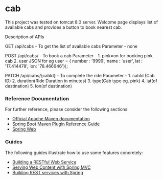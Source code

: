 # cab

This project was tested on tomcat 8.0 server. Welcome page displays list of available cabs and provides a button to book nearest cab.

Description of APIs

GET /api/cabs - To get the list of available cabs
	Parameter - none

POST /api/cabs/ - To book a cab
	Parameter - 1. pink=on for booking pink cab
				2. user JSON for eg user = { number : '9999', name : 'user', lat : '17.414478', lon: '78.466646'});

PATCH /api/cabs/{cabId} - To complete the ride
	Parameter - 1. cabId (Cab ID)
				2. duration(Ride Duration in minutes)
				3. type(Cab type eg. pink)
				4. lat(of destination)
				5. lon(of destination)

### Reference Documentation
For further reference, please consider the following sections:

* [Official Apache Maven documentation](https://maven.apache.org/guides/index.html)
* [Spring Boot Maven Plugin Reference Guide](https://docs.spring.io/spring-boot/docs/2.2.4.RELEASE/maven-plugin/)
* [Spring Web](https://docs.spring.io/spring-boot/docs/2.2.4.RELEASE/reference/htmlsingle/#boot-features-developing-web-applications)

### Guides
The following guides illustrate how to use some features concretely:

* [Building a RESTful Web Service](https://spring.io/guides/gs/rest-service/)
* [Serving Web Content with Spring MVC](https://spring.io/guides/gs/serving-web-content/)
* [Building REST services with Spring](https://spring.io/guides/tutorials/bookmarks/)

